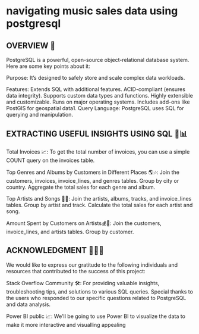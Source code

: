 
# navigating music sales data using postgresql







## OVERVIEW 📜

PostgreSQL is a powerful, open-source object-relational database system. Here are some key points about it:

Purpose: It’s designed to safely store and scale complex data workloads.

Features:
Extends SQL with additional features.
ACID-compliant (ensures data integrity).
Supports custom data types and functions.
Highly extensible and customizable.
Runs on major operating systems.
Includes add-ons like PostGIS for geospatial data1.
Query Language: PostgreSQL uses SQL for querying and manipulation.


## EXTRACTING USEFUL INSIGHTS USING SQL 🎵📊


Total Invoices 📈:
To get the total number of invoices, you can use a simple COUNT query on the invoices table. 

Top Genres and Albums by Customers in Different Places 🌎🎶:
Join the customers, invoices, invoice_lines, and genres tables.
Group by city or country.
Aggregate the total sales for each genre and album. 

Top Artists and Songs 🎤🎶:
Join the artists, albums, tracks, and invoice_lines tables.
Group by artist and track.
Calculate the total sales for each artist and song. 

Amount Spent by Customers on Artists💰🎵:
Join the customers, invoice_lines, and artists tables.
Group by customer.


## ACKNOWLEDGMENT 🙇🏻‍♂️

We would like to express our gratitude to the following individuals and resources that contributed to the success of this project:

Stack Overflow Community 🛠️:
For providing valuable insights, troubleshooting tips, and solutions to various SQL queries.
Special thanks to the users who responded to our specific questions related to PostgreSQL and data analysis.

Power BI public 📈: We'll be going to use Power BI to visualize the data to make it more interactive and visualling appealing